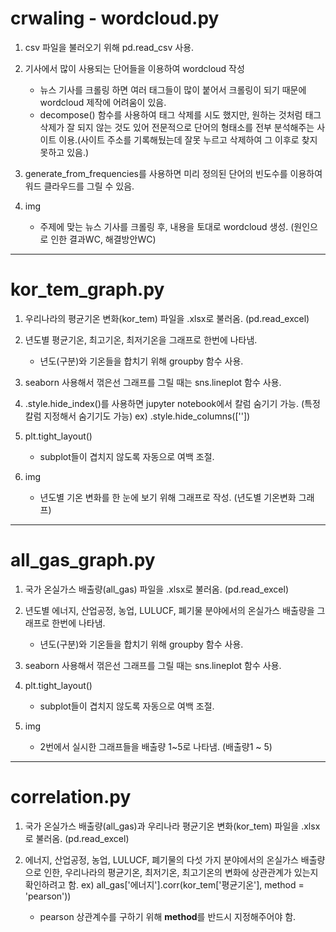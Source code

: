 # crwaling - wordcloud.py

1. csv 파일을 불러오기 위해 pd.read_csv 사용.

2. 기사에서 많이 사용되는 단어들을 이용하여 wordcloud 작성
   - 뉴스 기사를 크롤링 하면 여러 태그들이 많이 붙어서 크롤링이 되기 때문에 wordcloud 제작에 어려움이 있음. 
   - decompose() 함수를 사용하여 태그 삭제를 시도 했지만, 원하는 것처럼 태그 삭제가 잘 되지 않는 것도 있어 전문적으로 단어의 형태소를 전부 분석해주는 사이트 이용.(사이트 주소를 기록해뒀는데 잘못 누르고 삭제하여 그 이후로 찾지 못하고 있음.)

3. generate_from_frequencies를 사용하면 미리 정의된 단어의 빈도수를 이용하여 워드 클라우드를 그릴 수 있음.

4. img
   - 주제에 맞는 뉴스 기사를 크롤링 후, 내용을 토대로 wordcloud 생성. (원인으로 인한 결과WC, 해결방안WC)  
  
---

# kor_tem_graph.py

1. 우리나라의 평균기온 변화(kor_tem) 파일을 .xlsx로 불러옴. (pd.read_excel)

2. 년도별 평균기온, 최고기온, 최저기온을 그래프로 한번에 나타냄.
   - 년도(구분)와 기온들을 합치기 위해 groupby 함수 사용.

3. seaborn 사용해서 꺾은선 그래프를 그릴 때는 sns.lineplot 함수 사용. 

4. .style.hide_index()를 사용하면 jupyter notebook에서 칼럼 숨기기 가능. (특정 칼럼 지정해서 숨기기도 가능)
   ex) .style.hide_columns([''])

5. plt.tight_layout()
    - subplot들이 겹치지 않도록 자동으로 여백 조절.
  
6. img
   - 년도별 기온 변화를 한 눈에 보기 위해 그래프로 작성. (년도별 기온변화 그래프)

---  

# all_gas_graph.py

1. 국가 온실가스 배출량(all_gas) 파일을 .xlsx로 불러옴. (pd.read_excel)

2. 년도별 에너지, 산업공정, 농업, LULUCF, 폐기물 분야에서의 온실가스 배출량을 그래프로 한번에 나타냄.
   - 년도(구분)와 기온들을 합치기 위해 groupby 함수 사용.

3. seaborn 사용해서 꺾은선 그래프를 그릴 때는 sns.lineplot 함수 사용. 

4. plt.tight_layout()
    - subplot들이 겹치지 않도록 자동으로 여백 조절.

5. img
   - 2번에서 실시한 그래프들을 배출량 1~5로 나타냄. (배출량1 ~ 5)

---  

# correlation.py  

1. 국가 온실가스 배출량(all_gas)과 우리나라 평균기온 변화(kor_tem) 파일을 .xlsx로 불러옴. (pd.read_excel)

2. 에너지, 산업공정, 농업, LULUCF, 폐기물의 다섯 가지 분야에서의 온실가스 배출량으로 인한, 우리나라의 평균기온, 최저기온, 최고기온의 변화에 상관관계가 있는지 확인하려고 함.
    ex) all_gas['에너지'].corr(kor_tem['평균기온'], method = 'pearson'))
    - pearson 상관계수를 구하기 위해 <b>method</b>를 반드시 지정해주어야 함.